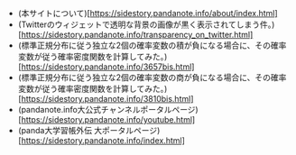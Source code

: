 * (本サイトについて)[https://sidestory.pandanote.info/about/index.html]
* (Twitterのウィジェットで透明な背景の画像が黒く表示されてしまう件。)[https://sidestory.pandanote.info/transparency_on_twitter.html]
* (標準正規分布に従う独立な2個の確率変数の積が負になる場合に、その確率変数が従う確率密度関数を計算してみた。)[https://sidestory.pandanote.info/3657bis.html]
* (標準正規分布に従う独立な2個の確率変数の商が負になる場合に、その確率変数が従う確率密度関数を計算してみた。)[https://sidestory.pandanote.info/3810bis.html]
* (pandanote.info大公式チャンネルポータルページ)[https://sidestory.pandanote.info/youtube.html]
* (panda大学習帳外伝 大ポータルページ)[https://sidestory.pandanote.info/index.html]
